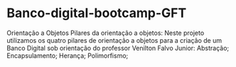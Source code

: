 # Banco-digital-bootcamp-GFT
Orientação a Objetos 
Pilares da orientação a objetos:
  Neste projeto utilizamos os quatro pilares de orientação a objetos para a criação de um Banco Digital sob orientação do professor Venilton Falvo Junior:
Abstração;
Encapsulamento;
Herança;
Polimorfismo;
